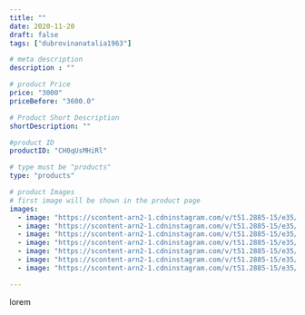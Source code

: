 ```yaml
---
title: ""
date: 2020-11-20
draft: false
tags: ["dubrovinanatalia1963"]

# meta description
description : ""

# product Price
price: "3000"
priceBefore: "3600.0"

# Product Short Description
shortDescription: ""

#product ID
productID: "CH0qUsMHiRl"

# type must be "products"
type: "products"

# product Images
# first image will be shown in the product page
images:
  - image: "https://scontent-arn2-1.cdninstagram.com/v/t51.2885-15/e35/126396891_810276069793381_4360107279657475897_n.jpg?_nc_ht=scontent-arn2-1.cdninstagram.com&_nc_cat=101&_nc_ohc=81wCxInw1ksAX_38fa6&se=7&tp=1&oh=c526be0bcf13e33a5ddadb0a12aa55eb&oe=605FD568&ig_cache_key=MjQ0Njc2NjYzMzM1ODU3NDY2MQ%3D%3D.2"
  - image: "https://scontent-arn2-1.cdninstagram.com/v/t51.2885-15/e35/126191756_213110943510378_7671545890334976626_n.jpg?_nc_ht=scontent-arn2-1.cdninstagram.com&_nc_cat=106&_nc_ohc=0u8TYFfuARIAX96RVQb&se=7&tp=1&oh=1fef3d4cad8916c26c5bccba988eb916&oe=6060791F&ig_cache_key=MjQ0Njc2NjYzMzQ4NDQ1NTQ4Nw%3D%3D.2"
  - image: "https://scontent-arn2-1.cdninstagram.com/v/t51.2885-15/e35/126818840_380920259841666_6678913086519119053_n.jpg?_nc_ht=scontent-arn2-1.cdninstagram.com&_nc_cat=106&_nc_ohc=LQEMXO0ViP0AX96q25W&se=7&tp=1&oh=58cbc6c40b9962084b9e59d4964f1403&oe=605E9B55&ig_cache_key=MjQ0Njc2NjYzMzQ5Mjg3NTI5MA%3D%3D.2"
  - image: "https://scontent-arn2-1.cdninstagram.com/v/t51.2885-15/e35/126912700_776857019527675_9006898735406907219_n.jpg?_nc_ht=scontent-arn2-1.cdninstagram.com&_nc_cat=107&_nc_ohc=80X0lYBCHzsAX_LNrlL&se=7&tp=1&oh=3ee605a64cac67b30b0c281b82d78c40&oe=6060A49D&ig_cache_key=MjQ0Njc2NjYzMzQ3NTkyMjQyMw%3D%3D.2"
  - image: "https://scontent-arn2-1.cdninstagram.com/v/t51.2885-15/e35/126158185_2859076394310662_462356073617100396_n.jpg?_nc_ht=scontent-arn2-1.cdninstagram.com&_nc_cat=102&_nc_ohc=Ugdq1WWKKisAX_cD2_j&se=7&tp=1&oh=fe367da3215806a301bd3772a04f0229&oe=606104C1&ig_cache_key=MjQ0Njc2NjYzMzM3NTQwNjQ5OA%3D%3D.2"
  - image: "https://scontent-arn2-1.cdninstagram.com/v/t51.2885-15/e35/126209091_119586313138115_8924364588218828480_n.jpg?_nc_ht=scontent-arn2-1.cdninstagram.com&_nc_cat=111&_nc_ohc=IdHJf3f0GjwAX8dTnJ6&se=7&tp=1&oh=2441597311b0459ff00ddb72050c5c72&oe=60603457&ig_cache_key=MjQ0Njc2NjYzMzM2Njk4MjMzNA%3D%3D.2"
  - image: "https://scontent-arn2-1.cdninstagram.com/v/t51.2885-15/e35/126900673_681727559052350_753335063457684508_n.jpg?_nc_ht=scontent-arn2-1.cdninstagram.com&_nc_cat=102&_nc_ohc=10fjQ-iRehIAX_pokyw&se=7&tp=1&oh=7c2d512ec4cf44eef3910c49c66d0ed0&oe=605EC6A3&ig_cache_key=MjQ0Njc2NjYzMzM5MjIwOTY4Mw%3D%3D.2"

---
```

lorem
